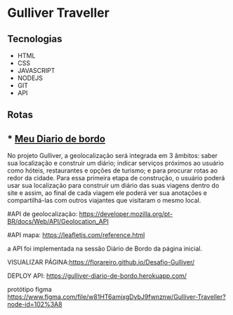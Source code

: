 # Gulliver Traveller
## **Tecnologias**

* HTML
* CSS
* JAVASCRIPT
* NODEJS
* GIT
* API


## **Rotas**
## * [Meu Diario de bordo](https://gulliver-diario-de-bordo.herokuapp.com/) 

No projeto Gulliver, a geolocalização será integrada em 3 âmbitos: saber sua localização e construir um diário; indicar serviços próximos ao usuário como hóteis, restaurantes e opções de turismo; e para procurar rotas ao redor da cidade. Para essa primeira etapa de construção, o usuário poderá usar sua localização para construir um diário das suas viagens dentro do site e assim, ao final de cada viagem ele poderá ver sua anotações e compartilhá-las com outros viajantes que visitaram o mesmo local.

#API de geolocalização: https://developer.mozilla.org/pt-BR/docs/Web/API/Geolocation_API

#API mapa: https://leafletjs.com/reference.html

a API foi implementada na sessão Diário de Bordo da página inicial.

VISUALIZAR PÁGINA:https://florareiro.github.io/Desafio-Gulliver/

DEPLOY API: https://gulliver-diario-de-bordo.herokuapp.com/

protótipo figma https://www.figma.com/file/w81HT6amjxgDybJ9fwnznw/Gulliver-Traveller?node-id=102%3A8
